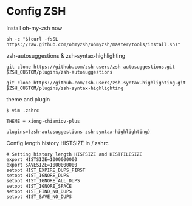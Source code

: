 # Config ZSH

Install oh-my-zsh now
```
sh -c "$(curl -fsSL https://raw.github.com/ohmyzsh/ohmyzsh/master/tools/install.sh)"
```
zsh-autosuggestions & zsh-syntax-highlighting
```
git clone https://github.com/zsh-users/zsh-autosuggestions.git $ZSH_CUSTOM/plugins/zsh-autosuggestions

git clone https://github.com/zsh-users/zsh-syntax-highlighting.git $ZSH_CUSTOM/plugins/zsh-syntax-highlighting

```
theme and plugin
```
$ vim .zshrc

THEME = xiong-chiamiov-plus

plugins=(zsh-autosuggestions zsh-syntax-highlighting)
```

Config length history HISTSIZE in /.zshrc
```
# Setting history length HISTSIZE and HISTFILESIZE
export HISTSIZE=1000000000
export SAVESIZE=1000000000
setopt HIST_EXPIRE_DUPS_FIRST
setopt HIST_IGNORE_DUPS
setopt HIST_IGNORE_ALL_DUPS
setopt HIST_IGNORE_SPACE
setopt HIST_FIND_NO_DUPS
setopt HIST_SAVE_NO_DUPS
```